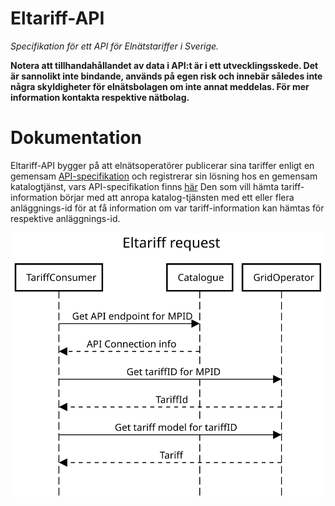 # Eltariff-API
_Specifikation för ett API för Elnätstariffer i Sverige._

__Notera att tillhandahållandet av data i API:t är i ett utvecklingsskede. Det är sannolikt inte bindande, används på egen risk och innebär således inte några skyldigheter för elnätsbolagen om inte annat meddelas. För mer information kontakta respektive nätbolag.__
# Dokumentation
Eltariff-API bygger på att elnätsoperatörer publicerar sina tariffer enligt en gemensam [API-specifikation](specification/gridtariffapi.json)
och registrerar sin lösning hos en gemensam katalogtjänst, vars API-specifikation finns [här](Eltariff-catalogue-v0.6-openapi.json)
Den som vill hämta tariff-information börjar med att anropa katalog-tjänsten med ett eller flera anläggnings-id för at få information om var tariff-information kan hämtas för respektive anläggnings-id.

![Basic onboarding sequence](doc/Eltariff_sequence_diagram.svg)

